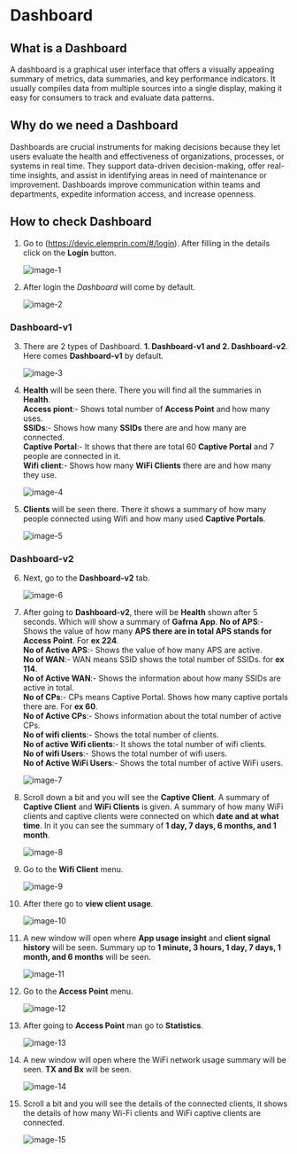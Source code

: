 # Dashboard
## What is a Dashboard
A dashboard is a graphical user interface that offers a visually appealing summary of metrics, data summaries, and key performance indicators. It usually compiles data from multiple sources into a single display, making it easy for consumers to track and evaluate data patterns.                
## Why do we need a Dashboard
Dashboards are crucial instruments for making decisions because they let users evaluate the health and effectiveness of organizations, processes, or systems in real time. They support data-driven decision-making, offer real-time insights, and assist in identifying areas in need of maintenance or improvement. Dashboards improve communication within teams and departments, expedite information access, and increase openness.

## How to check Dashboard
1. Go to (https://devic.elemprin.com/#/login). After filling in the details click on the **Login** button.

    ![image-1](https://github.com/Nancypatel1103/ComplianceClient/assets/153616269/0a790f0a-52b1-42ee-a6c9-349ecd2ffcff)

2. After login the *Dashboard* will come by default.

    ![image-2](https://github.com/Nancypatel1103/ComplianceClient/assets/153616269/d4448aa2-b45f-4174-a04f-cfc2b6e5e72b)

### Dashboard-v1

3. There are 2 types of Dashboard. **1. Dashboard-v1 and 2. Dashboard-v2**. Here comes **Dashboard-v1** by default.

    ![image-3](https://github.com/Nancypatel1103/ComplianceClient/assets/153616269/5b54f778-5e71-49aa-a351-2d84e2caa816)

4. **Health** will be seen there. There you will find all the summaries in **Health**.                
   **Access piont**:- Shows total number of **Access Point** and how many uses.                 
   **SSIDs**:- Shows how many **SSIDs** there are and how many are connected.                   
   **Captive Portal**:- It shows that there are total 60 **Captive Portal** and 7 people are connected in it.            
   **Wifi client**:- Shows how many **WiFi Clients** there are and how many they use.                

    ![image-4](https://github.com/Nancypatel1103/ComplianceClient/assets/153616269/785912dc-1b55-4dfe-bd1e-fc93620960d9)

5. **Clients** will be seen there. There it shows a summary of how many people connected using Wifi and how many used **Captive Portals**.

    ![image-5](https://github.com/Nancypatel1103/ComplianceClient/assets/153616269/31aeb7e1-55a9-465d-a884-387226daa91e)

### Dashboard-v2

6. Next, go to the **Dashboard-v2** tab.

   ![image-6](https://github.com/Nancypatel1103/ComplianceClient/assets/153616269/f14f5c6f-24bf-472f-be7f-a62a5f23437f)

7. After going to **Dashboard-v2**, there will be **Health** shown after 5 seconds. Which will show a summary of **Gafrna App**. 
  **No of APS**:- Shows the value of how many **APS there are in total APS stands for Access Point**. For **ex 224**.          
  **No of Active APS**:- Shows the value of how many APS are active.           
  **No of WAN**:- WAN means SSID shows the total number of SSIDs. for **ex 114**.              
  **No of Active WAN**:- Shows the information about how many SSIDs are active in total.           
  **No of CPs**:- CPs means Captive Portal. Shows how many captive portals there are. For **ex 60**.          
  **No of Active CPs**:- Shows information about the total number of active CPs.          
  **No of wifi clients**:- Shows the total number of clients.              
  **No of active Wifi clients**:- It shows the total number of wifi clients.            
  **No of wifi Users**:- Shows the total number of wifi users.                 
  **No of Active WiFi Users**:- Shows the total number of active WiFi users.                

   ![image-7](https://github.com/Nancypatel1103/ComplianceClient/assets/153616269/fdb27b80-d4e6-45d2-92d2-d055603b6c66)

8. Scroll down a bit and you will see the **Captive Client**. A summary of **Captive Client** and **WiFi Clients** is given. A summary of how many WiFi clients and captive clients were connected on which **date and at what time**. In it you can see the summary of **1 day, 7 days, 6 months, and 1 month**.

    ![image-8](https://github.com/Nancypatel1103/ComplianceClient/assets/153616269/adee340c-6bd8-4585-9ec4-514a34de29b1)

9. Go to the **Wifi Client** menu.

    ![image-9](https://github.com/Nancypatel1103/ComplianceClient/assets/153616269/60158aec-76e4-4678-98ff-14038d927375)

10. After there go to **view client usage**.

    ![image-10](https://github.com/Nancypatel1103/ComplianceClient/assets/153616269/feb7fc33-bb8a-4c57-ac26-2edc5edd3eea)

11. A new window will open where **App usage insight** and **client signal history** will be seen. Summary up to **1 minute, 3 hours, 1 day, 7 days, 1 month, and 6 months** will be seen.

    ![image-11](https://github.com/Nancypatel1103/ComplianceClient/assets/153616269/db24af92-8808-4729-a4e2-b11b22a495aa)

12. Go to the **Access Point** menu.

    ![image-12](https://github.com/Nancypatel1103/ComplianceClient/assets/153616269/6e968964-20ad-45b2-9409-e239b5fd60a8)

13. After going to **Access Point** man go to **Statistics**.

    ![image-13](https://github.com/Nancypatel1103/ComplianceClient/assets/153616269/7344cc55-c880-44fb-9ca0-924abe52f229)

14. A new window will open where the WiFi network usage summary will be seen. **TX and Bx** will be seen.

    ![image-14](https://github.com/Nancypatel1103/ComplianceClient/assets/153616269/1b6a14a6-178e-4d64-acf3-876ae81191ed)

15. Scroll a bit and you will see the details of the connected clients, it shows the details of how many Wi-Fi clients and WiFi captive clients are connected.

    ![image-15](https://github.com/Nancypatel1103/ComplianceClient/assets/153616269/0a0b9d3d-93ea-41d3-b0ac-385259e359c2)   
